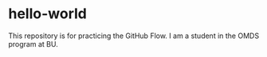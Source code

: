 # hello-world
This repository is for practicing the GitHub Flow.
I am a student in the OMDS program at BU.

